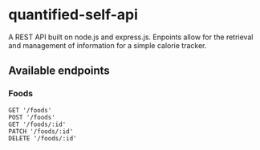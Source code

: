 # quantified-self-api
A REST API built on node.js and express.js. Enpoints allow for the retrieval and management of information for a simple calorie tracker.

## Available endpoints

### Foods
`GET '/foods'`  
`POST '/foods'`  
`GET '/foods/:id'`  
`PATCH '/foods/:id'`  
`DELETE '/foods/:id'` 
